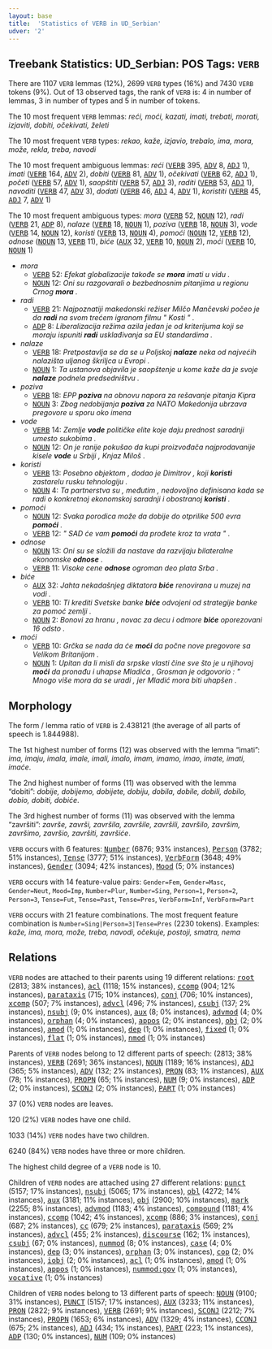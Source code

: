 ```yaml
---
layout: base
title:  'Statistics of VERB in UD_Serbian'
udver: '2'
---
```


## Treebank Statistics: UD_Serbian: POS Tags: `VERB`

There are 1107 `VERB` lemmas (12%), 2699 `VERB` types (16%) and 7430 `VERB` tokens (9%).
Out of 13 observed tags, the rank of `VERB` is: 4 in number of lemmas, 3 in number of types and 5 in number of tokens.

The 10 most frequent `VERB` lemmas: <em>reći, moći, kazati, imati, trebati, morati, izjaviti, dobiti, očekivati, želeti</em>

The 10 most frequent `VERB` types:  <em>rekao, kaže, izjavio, trebalo, ima, mora, može, rekla, treba, navodi</em>

The 10 most frequent ambiguous lemmas: <em>reći</em> (<tt><a href="sr-pos-VERB.html">VERB</a></tt> 395, <tt><a href="sr-pos-ADV.html">ADV</a></tt> 8, <tt><a href="sr-pos-ADJ.html">ADJ</a></tt> 1), <em>imati</em> (<tt><a href="sr-pos-VERB.html">VERB</a></tt> 164, <tt><a href="sr-pos-ADV.html">ADV</a></tt> 2), <em>dobiti</em> (<tt><a href="sr-pos-VERB.html">VERB</a></tt> 81, <tt><a href="sr-pos-ADV.html">ADV</a></tt> 1), <em>očekivati</em> (<tt><a href="sr-pos-VERB.html">VERB</a></tt> 62, <tt><a href="sr-pos-ADJ.html">ADJ</a></tt> 1), <em>početi</em> (<tt><a href="sr-pos-VERB.html">VERB</a></tt> 57, <tt><a href="sr-pos-ADV.html">ADV</a></tt> 1), <em>saopštiti</em> (<tt><a href="sr-pos-VERB.html">VERB</a></tt> 57, <tt><a href="sr-pos-ADJ.html">ADJ</a></tt> 3), <em>raditi</em> (<tt><a href="sr-pos-VERB.html">VERB</a></tt> 53, <tt><a href="sr-pos-ADJ.html">ADJ</a></tt> 1), <em>navoditi</em> (<tt><a href="sr-pos-VERB.html">VERB</a></tt> 47, <tt><a href="sr-pos-ADV.html">ADV</a></tt> 3), <em>dodati</em> (<tt><a href="sr-pos-VERB.html">VERB</a></tt> 46, <tt><a href="sr-pos-ADJ.html">ADJ</a></tt> 4, <tt><a href="sr-pos-ADV.html">ADV</a></tt> 1), <em>koristiti</em> (<tt><a href="sr-pos-VERB.html">VERB</a></tt> 45, <tt><a href="sr-pos-ADJ.html">ADJ</a></tt> 7, <tt><a href="sr-pos-ADV.html">ADV</a></tt> 1)

The 10 most frequent ambiguous types:  <em>mora</em> (<tt><a href="sr-pos-VERB.html">VERB</a></tt> 52, <tt><a href="sr-pos-NOUN.html">NOUN</a></tt> 12), <em>radi</em> (<tt><a href="sr-pos-VERB.html">VERB</a></tt> 21, <tt><a href="sr-pos-ADP.html">ADP</a></tt> 8), <em>nalaze</em> (<tt><a href="sr-pos-VERB.html">VERB</a></tt> 18, <tt><a href="sr-pos-NOUN.html">NOUN</a></tt> 1), <em>poziva</em> (<tt><a href="sr-pos-VERB.html">VERB</a></tt> 18, <tt><a href="sr-pos-NOUN.html">NOUN</a></tt> 3), <em>vode</em> (<tt><a href="sr-pos-VERB.html">VERB</a></tt> 14, <tt><a href="sr-pos-NOUN.html">NOUN</a></tt> 12), <em>koristi</em> (<tt><a href="sr-pos-VERB.html">VERB</a></tt> 13, <tt><a href="sr-pos-NOUN.html">NOUN</a></tt> 4), <em>pomoći</em> (<tt><a href="sr-pos-NOUN.html">NOUN</a></tt> 12, <tt><a href="sr-pos-VERB.html">VERB</a></tt> 12), <em>odnose</em> (<tt><a href="sr-pos-NOUN.html">NOUN</a></tt> 13, <tt><a href="sr-pos-VERB.html">VERB</a></tt> 11), <em>biće</em> (<tt><a href="sr-pos-AUX.html">AUX</a></tt> 32, <tt><a href="sr-pos-VERB.html">VERB</a></tt> 10, <tt><a href="sr-pos-NOUN.html">NOUN</a></tt> 2), <em>moći</em> (<tt><a href="sr-pos-VERB.html">VERB</a></tt> 10, <tt><a href="sr-pos-NOUN.html">NOUN</a></tt> 1)


* <em>mora</em>
  * <tt><a href="sr-pos-VERB.html">VERB</a></tt> 52: <em>Efekat globalizacije takođe se <b>mora</b> imati u vidu .</em>
  * <tt><a href="sr-pos-NOUN.html">NOUN</a></tt> 12: <em>Oni su razgovarali o bezbednosnim pitanjima u regionu Crnog <b>mora</b> .</em>
* <em>radi</em>
  * <tt><a href="sr-pos-VERB.html">VERB</a></tt> 21: <em>Najpoznatiji makedonski režiser Milčo Mančevski počeo je da <b>radi</b> na svom trećem igranom filmu " Kosti " .</em>
  * <tt><a href="sr-pos-ADP.html">ADP</a></tt> 8: <em>Liberalizacija režima azila jedan je od kriterijuma koji se moraju ispuniti <b>radi</b> usklađivanja sa EU standardima .</em>
* <em>nalaze</em>
  * <tt><a href="sr-pos-VERB.html">VERB</a></tt> 18: <em>Pretpostavlja se da se u Poljskoj <b>nalaze</b> neka od najvećih nalazišta uljanog škriljca u Evropi .</em>
  * <tt><a href="sr-pos-NOUN.html">NOUN</a></tt> 1: <em>Ta ustanova objavila je saopštenje u kome kaže da je svoje <b>nalaze</b> podnela predsedništvu .</em>
* <em>poziva</em>
  * <tt><a href="sr-pos-VERB.html">VERB</a></tt> 18: <em>EPP <b>poziva</b> na obnovu napora za rešavanje pitanja Kipra</em>
  * <tt><a href="sr-pos-NOUN.html">NOUN</a></tt> 3: <em>Zbog nedobijanja <b>poziva</b> za NATO Makedonija ubrzava pregovore u sporu oko imena</em>
* <em>vode</em>
  * <tt><a href="sr-pos-VERB.html">VERB</a></tt> 14: <em>Zemlje <b>vode</b> političke elite koje daju prednost saradnji umesto sukobima .</em>
  * <tt><a href="sr-pos-NOUN.html">NOUN</a></tt> 12: <em>On je ranije pokušao da kupi proizvođača najprodavanije kisele <b>vode</b> u Srbiji , Knjaz Miloš .</em>
* <em>koristi</em>
  * <tt><a href="sr-pos-VERB.html">VERB</a></tt> 13: <em>Posebno objektom , dodao je Dimitrov , koji <b>koristi</b> zastarelu rusku tehnologiju .</em>
  * <tt><a href="sr-pos-NOUN.html">NOUN</a></tt> 4: <em>Ta partnerstva su , međutim , nedovoljno definisana kada se radi o konkretnoj ekonomskoj saradnji i obostranoj <b>koristi</b> .</em>
* <em>pomoći</em>
  * <tt><a href="sr-pos-NOUN.html">NOUN</a></tt> 12: <em>Svaka porodica može da dobije do otprilike 500 evra <b>pomoći</b> .</em>
  * <tt><a href="sr-pos-VERB.html">VERB</a></tt> 12: <em>" SAD će vam <b>pomoći</b> da prođete kroz ta vrata " .</em>
* <em>odnose</em>
  * <tt><a href="sr-pos-NOUN.html">NOUN</a></tt> 13: <em>Oni su se složili da nastave da razvijaju bilateralne ekonomske <b>odnose</b> .</em>
  * <tt><a href="sr-pos-VERB.html">VERB</a></tt> 11: <em>Visoke cene <b>odnose</b> ogroman deo plata Srba .</em>
* <em>biće</em>
  * <tt><a href="sr-pos-AUX.html">AUX</a></tt> 32: <em>Jahta nekadašnjeg diktatora <b>biće</b> renovirana u muzej na vodi .</em>
  * <tt><a href="sr-pos-VERB.html">VERB</a></tt> 10: <em>Ti krediti Svetske banke <b>biće</b> odvojeni od strategije banke za pomoć zemlji .</em>
  * <tt><a href="sr-pos-NOUN.html">NOUN</a></tt> 2: <em>Bonovi za hranu , novac za decu i odmore <b>biće</b> oporezovani 16 odsto .</em>
* <em>moći</em>
  * <tt><a href="sr-pos-VERB.html">VERB</a></tt> 10: <em>Grčka se nada da će <b>moći</b> da počne nove pregovore sa Velikom Britanijom .</em>
  * <tt><a href="sr-pos-NOUN.html">NOUN</a></tt> 1: <em>Upitan da li misli da srpske vlasti čine sve što je u njihovoj <b>moći</b> da pronađu i uhapse Mladića , Grosman je odgovorio : " Mnogo više mora da se uradi , jer Mladić mora biti uhapšen .</em>

## Morphology

The form / lemma ratio of `VERB` is 2.438121 (the average of all parts of speech is 1.844988).

The 1st highest number of forms (12) was observed with the lemma “imati”: <em>ima, imaju, imala, imale, imali, imalo, imam, imamo, imao, imate, imati, imaće</em>.

The 2nd highest number of forms (11) was observed with the lemma “dobiti”: <em>dobije, dobijemo, dobijete, dobiju, dobila, dobile, dobili, dobilo, dobio, dobiti, dobiće</em>.

The 3rd highest number of forms (11) was observed with the lemma “završiti”: <em>završe, završi, završila, završile, završili, završilo, završim, završimo, završio, završiti, završiće</em>.

`VERB` occurs with 6 features: <tt><a href="sr-feat-Number.html">Number</a></tt> (6876; 93% instances), <tt><a href="sr-feat-Person.html">Person</a></tt> (3782; 51% instances), <tt><a href="sr-feat-Tense.html">Tense</a></tt> (3777; 51% instances), <tt><a href="sr-feat-VerbForm.html">VerbForm</a></tt> (3648; 49% instances), <tt><a href="sr-feat-Gender.html">Gender</a></tt> (3094; 42% instances), <tt><a href="sr-feat-Mood.html">Mood</a></tt> (5; 0% instances)

`VERB` occurs with 14 feature-value pairs: `Gender=Fem`, `Gender=Masc`, `Gender=Neut`, `Mood=Imp`, `Number=Plur`, `Number=Sing`, `Person=1`, `Person=2`, `Person=3`, `Tense=Fut`, `Tense=Past`, `Tense=Pres`, `VerbForm=Inf`, `VerbForm=Part`

`VERB` occurs with 21 feature combinations.
The most frequent feature combination is `Number=Sing|Person=3|Tense=Pres` (2230 tokens).
Examples: <em>kaže, ima, mora, može, treba, navodi, očekuje, postoji, smatra, nema</em>


## Relations

`VERB` nodes are attached to their parents using 19 different relations: <tt><a href="sr-dep-root.html">root</a></tt> (2813; 38% instances), <tt><a href="sr-dep-acl.html">acl</a></tt> (1118; 15% instances), <tt><a href="sr-dep-ccomp.html">ccomp</a></tt> (904; 12% instances), <tt><a href="sr-dep-parataxis.html">parataxis</a></tt> (715; 10% instances), <tt><a href="sr-dep-conj.html">conj</a></tt> (706; 10% instances), <tt><a href="sr-dep-xcomp.html">xcomp</a></tt> (507; 7% instances), <tt><a href="sr-dep-advcl.html">advcl</a></tt> (496; 7% instances), <tt><a href="sr-dep-csubj.html">csubj</a></tt> (137; 2% instances), <tt><a href="sr-dep-nsubj.html">nsubj</a></tt> (9; 0% instances), <tt><a href="sr-dep-aux.html">aux</a></tt> (8; 0% instances), <tt><a href="sr-dep-advmod.html">advmod</a></tt> (4; 0% instances), <tt><a href="sr-dep-orphan.html">orphan</a></tt> (4; 0% instances), <tt><a href="sr-dep-appos.html">appos</a></tt> (2; 0% instances), <tt><a href="sr-dep-obj.html">obj</a></tt> (2; 0% instances), <tt><a href="sr-dep-amod.html">amod</a></tt> (1; 0% instances), <tt><a href="sr-dep-dep.html">dep</a></tt> (1; 0% instances), <tt><a href="sr-dep-fixed.html">fixed</a></tt> (1; 0% instances), <tt><a href="sr-dep-flat.html">flat</a></tt> (1; 0% instances), <tt><a href="sr-dep-nmod.html">nmod</a></tt> (1; 0% instances)

Parents of `VERB` nodes belong to 12 different parts of speech:  (2813; 38% instances), <tt><a href="sr-pos-VERB.html">VERB</a></tt> (2691; 36% instances), <tt><a href="sr-pos-NOUN.html">NOUN</a></tt> (1189; 16% instances), <tt><a href="sr-pos-ADJ.html">ADJ</a></tt> (365; 5% instances), <tt><a href="sr-pos-ADV.html">ADV</a></tt> (132; 2% instances), <tt><a href="sr-pos-PRON.html">PRON</a></tt> (83; 1% instances), <tt><a href="sr-pos-AUX.html">AUX</a></tt> (78; 1% instances), <tt><a href="sr-pos-PROPN.html">PROPN</a></tt> (65; 1% instances), <tt><a href="sr-pos-NUM.html">NUM</a></tt> (9; 0% instances), <tt><a href="sr-pos-ADP.html">ADP</a></tt> (2; 0% instances), <tt><a href="sr-pos-SCONJ.html">SCONJ</a></tt> (2; 0% instances), <tt><a href="sr-pos-PART.html">PART</a></tt> (1; 0% instances)

37 (0%) `VERB` nodes are leaves.

120 (2%) `VERB` nodes have one child.

1033 (14%) `VERB` nodes have two children.

6240 (84%) `VERB` nodes have three or more children.

The highest child degree of a `VERB` node is 10.

Children of `VERB` nodes are attached using 27 different relations: <tt><a href="sr-dep-punct.html">punct</a></tt> (5157; 17% instances), <tt><a href="sr-dep-nsubj.html">nsubj</a></tt> (5065; 17% instances), <tt><a href="sr-dep-obl.html">obl</a></tt> (4272; 14% instances), <tt><a href="sr-dep-aux.html">aux</a></tt> (3181; 11% instances), <tt><a href="sr-dep-obj.html">obj</a></tt> (2900; 10% instances), <tt><a href="sr-dep-mark.html">mark</a></tt> (2255; 8% instances), <tt><a href="sr-dep-advmod.html">advmod</a></tt> (1183; 4% instances), <tt><a href="sr-dep-compound.html">compound</a></tt> (1181; 4% instances), <tt><a href="sr-dep-ccomp.html">ccomp</a></tt> (1042; 4% instances), <tt><a href="sr-dep-xcomp.html">xcomp</a></tt> (886; 3% instances), <tt><a href="sr-dep-conj.html">conj</a></tt> (687; 2% instances), <tt><a href="sr-dep-cc.html">cc</a></tt> (679; 2% instances), <tt><a href="sr-dep-parataxis.html">parataxis</a></tt> (569; 2% instances), <tt><a href="sr-dep-advcl.html">advcl</a></tt> (455; 2% instances), <tt><a href="sr-dep-discourse.html">discourse</a></tt> (162; 1% instances), <tt><a href="sr-dep-csubj.html">csubj</a></tt> (67; 0% instances), <tt><a href="sr-dep-nummod.html">nummod</a></tt> (8; 0% instances), <tt><a href="sr-dep-case.html">case</a></tt> (4; 0% instances), <tt><a href="sr-dep-dep.html">dep</a></tt> (3; 0% instances), <tt><a href="sr-dep-orphan.html">orphan</a></tt> (3; 0% instances), <tt><a href="sr-dep-cop.html">cop</a></tt> (2; 0% instances), <tt><a href="sr-dep-iobj.html">iobj</a></tt> (2; 0% instances), <tt><a href="sr-dep-acl.html">acl</a></tt> (1; 0% instances), <tt><a href="sr-dep-amod.html">amod</a></tt> (1; 0% instances), <tt><a href="sr-dep-appos.html">appos</a></tt> (1; 0% instances), <tt><a href="sr-dep-nummod-gov.html">nummod:gov</a></tt> (1; 0% instances), <tt><a href="sr-dep-vocative.html">vocative</a></tt> (1; 0% instances)

Children of `VERB` nodes belong to 13 different parts of speech: <tt><a href="sr-pos-NOUN.html">NOUN</a></tt> (9100; 31% instances), <tt><a href="sr-pos-PUNCT.html">PUNCT</a></tt> (5157; 17% instances), <tt><a href="sr-pos-AUX.html">AUX</a></tt> (3233; 11% instances), <tt><a href="sr-pos-PRON.html">PRON</a></tt> (2822; 9% instances), <tt><a href="sr-pos-VERB.html">VERB</a></tt> (2691; 9% instances), <tt><a href="sr-pos-SCONJ.html">SCONJ</a></tt> (2212; 7% instances), <tt><a href="sr-pos-PROPN.html">PROPN</a></tt> (1653; 6% instances), <tt><a href="sr-pos-ADV.html">ADV</a></tt> (1329; 4% instances), <tt><a href="sr-pos-CCONJ.html">CCONJ</a></tt> (675; 2% instances), <tt><a href="sr-pos-ADJ.html">ADJ</a></tt> (434; 1% instances), <tt><a href="sr-pos-PART.html">PART</a></tt> (223; 1% instances), <tt><a href="sr-pos-ADP.html">ADP</a></tt> (130; 0% instances), <tt><a href="sr-pos-NUM.html">NUM</a></tt> (109; 0% instances)

